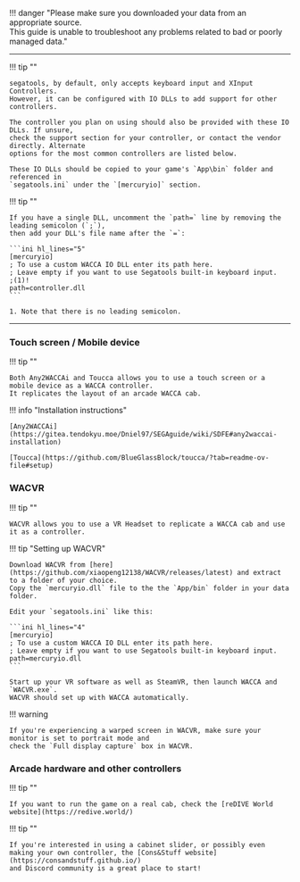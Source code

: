!!! danger "Please make sure you downloaded your data from an appropriate source.<br>This guide is unable to troubleshoot any problems related to bad or poorly managed data."

---

!!! tip ""

    segatools, by default, only accepts keyboard input and XInput Controllers. 
    However, it can be configured with IO DLLs to add support for other controllers.

    The controller you plan on using should also be provided with these IO DLLs. If unsure,
    check the support section for your controller, or contact the vendor directly. Alternate
    options for the most common controllers are listed below.

    These IO DLLs should be copied to your game's `App\bin` folder and referenced in
    `segatools.ini` under the `[mercuryio]` section.
    
!!! tip ""

    If you have a single DLL, uncomment the `path=` line by removing the leading semicolon (`;`),
    then add your DLL's file name after the `=`:

    ```ini hl_lines="5"
    [mercuryio]
    ; To use a custom WACCA IO DLL enter its path here.
    ; Leave empty if you want to use Segatools built-in keyboard input.
    ;(1)!
    path=controller.dll
    ```

    1. Note that there is no leading semicolon.

---

### Touch screen / Mobile device

!!! tip ""

    Both Any2WACCAi and Toucca allows you to use a touch screen or a mobile device as a WACCA controller.
    It replicates the layout of an arcade WACCA cab.

!!! info "Installation instructions"

	[Any2WACCAi](https://gitea.tendokyu.moe/Dniel97/SEGAguide/wiki/SDFE#any2waccai-installation)

    [Toucca](https://github.com/BlueGlassBlock/toucca/?tab=readme-ov-file#setup)

### WACVR

!!! tip ""

    WACVR allows you to use a VR Headset to replicate a WACCA cab and use it as a controller.

!!! tip "Setting up WACVR"

    Download WACVR from [here](https://github.com/xiaopeng12138/WACVR/releases/latest) and extract to a folder of your choice.
    Copy the `mercuryio.dll` file to the the `App/bin` folder in your data folder.

    Edit your `segatools.ini` like this:

    ```ini hl_lines="4"
    [mercuryio]
    ; To use a custom WACCA IO DLL enter its path here.
    ; Leave empty if you want to use Segatools built-in keyboard input.
    path=mercuryio.dll
    ```

    Start up your VR software as well as SteamVR, then launch WACCA and `WACVR.exe`.
    WACVR should set up with WACCA automatically.

!!! warning

    If you're experiencing a warped screen in WACVR, make sure your monitor is set to portrait mode and 
    check the `Full display capture` box in WACVR.

### Arcade hardware and other controllers

!!! tip ""

    If you want to run the game on a real cab, check the [reDIVE World website](https://redive.world/)

!!! tip ""

    If you're interested in using a cabinet slider, or possibly even
    making your own controller, the [Cons&Stuff website](https://consandstuff.github.io/)
    and Discord community is a great place to start!